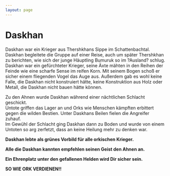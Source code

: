 ```yaml
---
layout: page
---
```


Daskhan
=======

Daskhan war ein Krieger aus Thershkhans Sippe im Schattenbachtal.  
Daskhan begleitete die Gruppe auf einer Reise, auch um später Thershkhan zu berichten, wie sich der junge Häuptling Bumuruk so im ?Ausland? schlug. Daskhan war ein gefürchteter Krieger, seine Äxte mähten in den Reihen der Feinde wie eine scharfe Sense im reifen Korn. Mit seinem Bogen schoß er sicher einem fliegenden Vogel das Auge aus. Außerdem gab es wohl keine Falle, die Daskhan nicht konstruiert hätte, keine Konstruktion aus Holz oder Metall, die Daskhan nicht bauen hätte können.

Zu den Ahnen wurde Daskhan während einer nächtlichen Schlacht geschickt.  
Untote griffen das Lager an und Orks wie Menschen kämpften erbittert gegen die wilden Bestien. Unter Daskhans Beilen fielen die Angreifer zuhauf.  
Im Gewühl der Schlacht ging Daskhan dann zu Boden und wurde von einem Untoten so arg zerfetzt, dass an keine Heilung mehr zu denken war.  

**Daskhan lebte als grünes Vorbild für alle orkischen Krieger.**

**Alle die Daskhan kannten empfehlen seinen Geist den Ahnen an.**

**Ein Ehrenplatz unter den gefallenen Helden wird Dir sicher sein.**


**SO WIE ORK VERDIENEN!!**